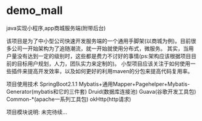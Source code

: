 # demo_mall
java实现小程序,app商城服务端(附带后台)

该项目是为了中小型公司快速开发服务端的一个通用手脚架(以商城为例)。目前很多公司一开始架构为了追随潮流，就一开始就使用分布式，微服务。
其实，当用户量没有达到一定的级别时，这些都是费力不讨好的事情(ps:架构应该根据项目目前的目标用户规划，人力，团队实力来定制的)。
小型项目应该关注于如何使用一些插件来提高开发效率，以及如何更好的利用maven的分包来提高代码复用率。

项目使用技术
  SpringBoot2.1.1
  Mybatis+通用Mapper+Pagehelper+Mybatis-Generator(mybatis和它的三件套)
  Druid(数据库连接池)
  Guava(谷歌开发工具包)
  Common-*(apache一系列工具包)
  okHttp(http请求)

项目模块说明:
  未完待续...

